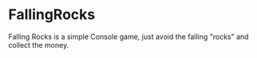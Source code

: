 FallingRocks
============

Falling Rocks is a simple Console game, just avoid the falling "rocks" and collect the money.